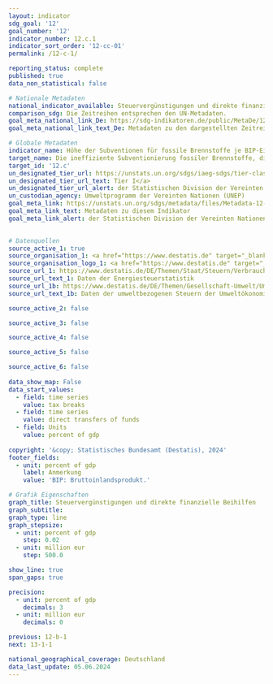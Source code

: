 ```yaml
---
layout: indicator    
sdg_goal: '12'    
goal_number: '12'    
indicator_number: 12.c.1    
indicator_sort_order: '12-cc-01'    
permalink: /12-c-1/    

reporting_status: complete    
published: true    
data_non_statistical: false    

# Nationale Metadaten    
national_indicator_available: Steuervergünstigungen und direkte finanzielle Beihilfen    
comparison_sdg: Die Zeitreihen entsprechen den UN-Metadaten.    
goal_meta_national_link_De: https://sdg-indikatoren.de/public/MetaDe/12.c.1.pdf
goal_meta_national_link_text_De: Metadaten zu den dargestellten Zeitreihen    

# Globale Metadaten    
indicator_name: Höhe der Subventionen für fossile Brennstoffe je BIP-Einheit (Produktion und Konsum)    
target_name: Die ineffiziente Subventionierung fossiler Brennstoffe, die zu verschwenderischem Verbrauch verleitet, durch Beseitigung von Marktverzerrungen entsprechend den nationalen Gegebenheiten rationalisieren, unter anderem durch eine Umstrukturierung der Besteuerung und die allmähliche Abschaffung dieser schädlichen Subventionen, um ihren Umweltauswirkungen Rechnung zu tragen, wobei die besonderen Bedürfnisse und Gegebenheiten der Entwicklungsländer in vollem Umfang berücksichtigt und die möglichen nachteiligen Auswirkungen auf ihre Entwicklung in einer die Armen und die betroffenen Gemeinwesen schützenden Weise so gering wie möglich gehalten werden    
target_id: '12.c'    
un_designated_tier_url: https://unstats.un.org/sdgs/iaeg-sdgs/tier-classification/'    
un_designated_tier_url_text: Tier I</a>    
un_designated_tier_url_alert: der Statistischen Division der Vereinten Nationen    
un_custodian_agency: Umweltprogramm der Vereinten Nationen (UNEP)    
goal_meta_link: https://unstats.un.org/sdgs/metadata/files/Metadata-12-0c-01.pdf    
goal_meta_link_text: Metadaten zu diesem Indikator    
goal_meta_link_alert: der Statistischen Division der Vereinten Nationen    
    

# Datenquellen
source_active_1: true
source_organisation_1: <a href="https://www.destatis.de" target="_blank" title="Klicken Sie hier um zur Website der Organisation Statistisches Bundesamt (Destatis) zu gelangen."> Statistisches Bundesamt (Destatis) </a>
source_organisation_logo_1: <a href="https://www.destatis.de" target="_blank"><img src="https://sdg-indikatoren.de/public/OrgImgDe/destatis.png" alt="Logo destatis" style="height:60px; width:148px"/></a>
source_url_1: https://www.destatis.de/DE/Themen/Staat/Steuern/Verbrauchsteuern/_inhalt.html#sprg236436
source_url_text_1: Daten der Energiesteuerstatistik
source_url_1b: https://www.destatis.de/DE/Themen/Gesellschaft-Umwelt/Umwelt/UGR/steuern-weitere-abgaben/Tabellen/energiesteuern-unternehmen.html
source_url_text_1b: Daten der umweltbezogenen Steuern der Umweltökonomischen Gesamtrechnungen

source_active_2: false

source_active_3: false

source_active_4: false

source_active_5: false

source_active_6: false
    
data_show_map: False    
data_start_values: 
  - field: time series
    value: tax breaks
  - field: time series
    value: direct transfers of funds
  - field: Units
    value: percent of gdp    
    
copyright: '&copy; Statistisches Bundesamt (Destatis), 2024'    
footer_fields:
  - unit: percent of gdp
    label: Anmerkung
    value: 'BIP: Bruttoinlandsprodukt.'    

# Grafik Eigenschaften    
graph_title: Steuervergünstigungen und direkte finanzielle Beihilfen
graph_subtitle:     
graph_type: line
graph_stepsize: 
  - unit: percent of gdp
    step: 0.02
  - unit: million eur
    step: 500.0    

show_line: true
span_gaps: true

precision:
  - unit: percent of gdp
    decimals: 3
  - unit: million eur
    decimals: 0    

previous: 12-b-1    
next: 13-1-1    

national_geographical_coverage: Deutschland    
data_last_update: 05.06.2024    
---
```


<span></span>